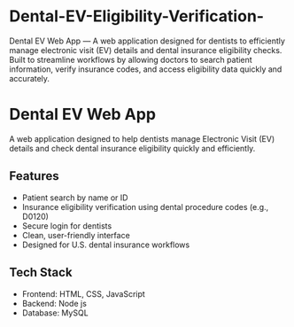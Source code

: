 # Dental-EV-Eligibility-Verification-
Dental EV Web App — A web application designed for dentists to efficiently manage electronic visit (EV) details and dental insurance eligibility checks. Built to streamline workflows by allowing doctors to search patient information, verify insurance codes, and access eligibility data quickly and accurately.
# Dental EV Web App

A web application designed to help dentists manage Electronic Visit (EV) details and check dental insurance eligibility quickly and efficiently.

## Features

- Patient search by name or ID  
- Insurance eligibility verification using dental procedure codes (e.g., D0120)  
- Secure login for dentists  
- Clean, user-friendly interface  
- Designed for U.S. dental insurance workflows

## Tech Stack

- Frontend: HTML, CSS, JavaScript  
- Backend: Node js  
- Database: MySQL 
